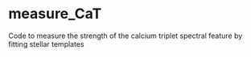 # measure_CaT
Code to measure the strength of the calcium triplet spectral feature by fitting stellar templates
